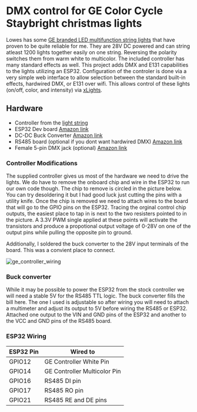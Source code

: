 # DMX control for GE Color Cycle Staybright christmas lights

Lowes has some [GE branded LED multifunction string lights](https://www.lowes.com/pd/GE-Color-Choice-600-Count-124-4-ft-Multi-Function-Warm-White-Multicolor-LED-Christmas-String-Lights/5002160651) that have proven to be quite reliable for me.  They are 28V DC powered and can string atleast 1200 lights together easily on one string.  Reversing the polarity switches them from warm white to multicolor.  The included controller has many standard effects as well.  This project adds DMX and E131 capabilities to the lights utilizing an ESP32.  Configuration of the controler is done via a very simple web interface to allow selection between the standard built-in effects, hardwired DMX, or E131 over wifi.  This allows control of these lights (on/off, color, and intensity) via [xLights](xlights.org).

## Hardware

- Controller from the [light string](https://www.lowes.com/pd/GE-Color-Choice-600-Count-124-4-ft-Multi-Function-Warm-White-Multicolor-LED-Christmas-String-Lights/5002160651)
- ESP32 Dev board [Amazon link](https://www.amazon.com/gp/product/B08D5ZD528/ref=ppx_yo_dt_b_asin_title_o04_s00?ie=UTF8&psc=1)
- DC-DC Buck Converter [Amazon link](https://www.amazon.com/dp/B07JWGN1F6?psc=1&ref=ppx_yo2ov_dt_b_product_details)
- RS485 board (optional if you dont want hardwired DMX) [Amazon link](https://www.amazon.com/gp/product/B00NIOLNAG/ref=ppx_yo_dt_b_asin_title_o03_s02?ie=UTF8&psc=1)
- Female 5-pin DMX jack (optional) [Amazon link](https://www.amazon.com/gp/product/B0B1X5CT5W/ref=ppx_yo_dt_b_asin_title_o03_s04?ie=UTF8&psc=1)

### Controller Modifications

The supplied controller gives us most of the hardware we need to drive the lights.  We do have to remove the onboard chip and wire in the ESP32 to run our own code though.  The chip to remove is circled in the picture below.  You can try desoldering it but I had good luck just cutting the pins with a utility knife.  Once the chip is removed we need to attach wires to the board that will go to the GPIO pins on the ESP32.  Tracing the orginal control chip outputs, the easiest place to tap in is next to the two resisters pointed to in the picture.  A 3.3V PWM single applied at these points will activate the transistors and produce a propotional output voltage of 0-28V on one of the output pins while pulling the opposite pin to ground.

Additionally, I soldered the buck converter to the 28V input terminals of the board.  This was a convient place to connect.

![ge_controller_wiring](https://github.com/etk29321/gestaybright/assets/13752726/6286fbbd-0df3-49bf-b58c-00c41cf57e0f)

### Buck converter

While it may be possible to power the ESP32 from the stock controller we will need a stable 5V for the RS485 TTL logic.  The buck converter fills the bill here.  The one I used is adjustable so after wiring you will need to attach a multimeter and adjust its output to 5V before wiring the RS485 or ESP32.  Attached one output to the VIN and GND pins of the ESP32 and another to the VCC and GND pins of the RS485 board.

### ESP32 Wiring

| ESP32 Pin | Wired to                     |
|-----------|------------------------------|
|  GPIO12   | GE Controller White Pin      |
|  GPIO14   | GE Controller Multicolor Pin |
|  GPIO16   | RS485 DI pin                 |
|  GPIO17   | RS485 RO pin                 |
|  GPIO21   | RS485 RE and DE pins         |



